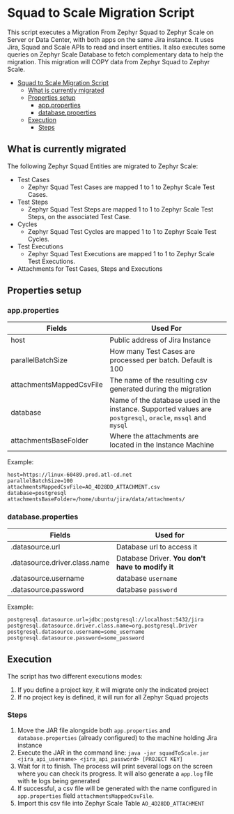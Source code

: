 # Squad to Scale Migration Script

This script executes a Migration From Zephyr Squad to Zephyr Scale on Server or Data Center, with both apps on the same Jira instance.
It uses Jira, Squad and Scale APIs to read and insert entities. It also executes some queries on Zephyr Scale Database
to fetch complementary data to help the migration. This migration will COPY data from Zephyr Squad to Zephyr Scale. 

<!-- TOC -->

* [Squad to Scale Migration Script](#squad-to-scale-migration-script)
    * [What is currently migrated](#what-is-currently-migrated)
    * [Properties setup](#properties-setup)
        * [app.properties](#appproperties)
        * [database.properties](#databaseproperties)
    * [Execution](#execution)
        * [Steps](#steps)
      

<!-- TOC -->

## What is currently migrated

The following Zephyr Squad Entities are migrated to Zephyr Scale:

- Test Cases
   - Zephyr Squad Test Cases are mapped 1 to 1 to Zephyr Scale Test Cases.    
- Test Steps
   - Zephyr Squad Test Steps are mapped 1 to 1 to Zephyr Scale Test Steps, on the associated Test Case. 
- Cycles
   - Zephyr Squad Test Cycles are mapped 1 to 1 to Zephyr Scale Test Cycles. 
- Test Executions
   - Zephyr Squad Test Executions are mapped 1 to 1 to Zephyr Scale Test Executions. 
- Attachments for Test Cases, Steps and Executions

## Properties setup

### app.properties

| Fields                   | Used For                                                                                                    |
|--------------------------|-------------------------------------------------------------------------------------------------------------|
| host                     | Public address of Jira Instance                                                                             |
| parallelBatchSize        | How many Test Cases are processed per batch. Default is 100                                                 |
| attachmentsMappedCsvFile | The name of the resulting csv generated during the migration                                                |
| database                 | Name of the database used in the instance. Supported values are `postgresql`, `oracle`, `mssql` and `mysql` |
| attachmentsBaseFolder    | Where the attachments are located in the Instance Machine                                                   | 

Example:

```
host=https://linux-60489.prod.atl-cd.net
parallelBatchSize=100
attachmentsMappedCsvFile=AO_4D28DD_ATTACHMENT.csv
database=postgresql
attachmentsBaseFolder=/home/ubuntu/jira/data/attachments/
```

### database.properties

| Fields                                       | Used for                                         |
|----------------------------------------------|--------------------------------------------------|
| <database type>.datasource.url               | Database url to access it                        |
| <database type>.datasource.driver.class.name | Database Driver. **You don't have to modify it** |
| <database type>.datasource.username          | database `username`                              |
| <database type>.datasource.password          | database `password`                              |

Example:

```
postgresql.datasource.url=jdbc:postgresql://localhost:5432/jira
postgresql.datasource.driver.class.name=org.postgresql.Driver
postgresql.datasource.username=some_username
postgresql.datasource.password=some_password
```

## Execution

The script has two different executions modes:

1. If you define a project key, it will migrate only the indicated project
2. If no project key is defined, it will run for all Zephyr Squad projects

### Steps

1. Move the JAR file alongside both `app.properties` and `database.properties` (already configured) to the machine
   holding Jira instance
2. Execute the JAR in the command
   line: `java -jar squadToScale.jar <jira_api_username> <jira_api_password> [PROJECT KEY]`
3. Wait for it to finish. The process will print several logs on the screen where you can check its progress. It will
   also generate a `app.log` file with te logs being generated
4. If successful, a csv file will be generated with the name configured in `app.properties`
   field  `attachmentsMappedCsvFile`.
5. Import this csv file into Zephyr Scale Table `AO_4D28DD_ATTACHMENT`
